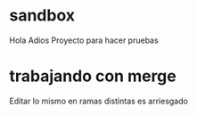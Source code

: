 # sandbox

Hola
Adios
Proyecto para hacer pruebas

# trabajando con merge

Editar lo mismo en ramas distintas es arriesgado
